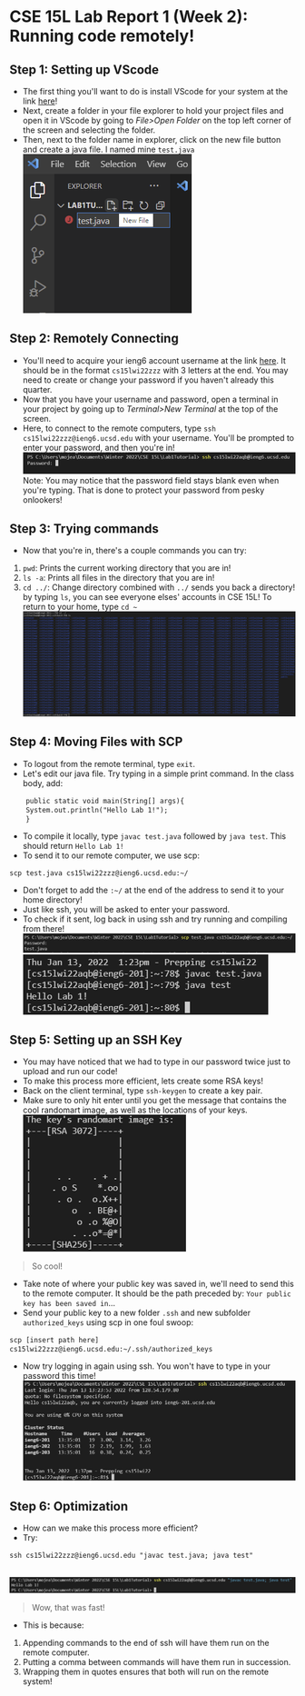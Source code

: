 # CSE 15L Lab Report 1 (Week 2): Running code remotely!
## Step 1: Setting up VScode
* The first thing you'll want to do is install VScode for your system at the link [here](https://code.visualstudio.com/download)!
* Next, create a folder in your file explorer to hold your project files and open it in VScode by going to *File>Open Folder* on the top left corner of the screen and selecting the folder.
* Then, next to the folder name in explorer, click on the new file button and create a java file. I named mine `test.java`
<br />![Image](test.png)
## Step 2: Remotely Connecting
* You'll need to acquire your ieng6 account username at the link [here](https://sdacs.ucsd.edu/~icc/index.php). It should be in the format `cs15lwi22zzz` with 3 letters at the end. You may need to create or change your password if you haven't already this quarter.
* Now that you have your username and password, open a terminal in your project by going up to *Terminal>New Terminal* at the top of the screen.
* Here, to connect to the remote computers, type `ssh cs15lwi22zzz@ieng6.ucsd.edu` with your username. You'll be prompted to enter your password, and then you're in!
<br />![Image](login.png)
 Note: You may notice that the password field stays blank even when you're typing. That is done to protect your password from pesky onlookers!
 
## Step 3: Trying commands
* Now that you're in, there's a couple commands you can try:
1. `pwd`: Prints the current working directory that you are in!
2. `ls -a`: Prints all files in the directory that you are in!
3. `cd ../`: Change directory combined with `../` sends you back a directory! by typing `ls`, you can see everyone elses' accounts in CSE 15L! To return to your home, type `cd ~`
<br />![Image](wow.png)
## Step 4: Moving Files with SCP
* To logout from the remote terminal, type `exit`.
* Let's edit our java file. Try typing in a simple print command. In the class body, add:
```
    public static void main(String[] args){
    System.out.println("Hello Lab 1!");
    }
```
* To compile it locally, type `javac test.java` followed by `java test`. This should return `Hello Lab 1!`
* To send it to our remote computer, we use scp:
```
scp test.java cs15lwi22zzz@ieng6.ucsd.edu:~/
```
* Don't forget to add the `:~/` at the end of the address to send it to your home directory!
* Just like ssh, you will be asked to enter your password.
* To check if it sent, log back in using ssh and try running and compiling from there!
<br />![Image](scp.png)
<br />![Image](hello.png)
## Step 5: Setting up an SSH Key
* You may have noticed that we had to type in our password twice just to upload and run our code!
* To make this process more efficient, lets create some RSA keys!
* Back on the client terminal, type `ssh-keygen` to create a key pair.
* Make sure to only hit enter until you get the message that contains the cool randomart image, as well as the locations of your keys.
<br />![Image](cool.png)
> So cool!
* Take note of where your public key was saved in, we'll need to send this to the remote computer. It should be the path preceded by: `Your public key has been saved in`...
* Send your public key to a new folder `.ssh` and new subfolder `authorized_keys` using scp in one foul swoop:
```
scp [insert path here] cs15lwi22zzz@ieng6.ucsd.edu:~/.ssh/authorized_keys
```
* Now try logging in again using ssh. You won't have to type in your password this time!
<br />![Image](nopass.png)
## Step 6: Optimization
* How can we make this process more efficient?
* Try:
```
ssh cs15lwi22zzz@ieng6.ucsd.edu "javac test.java; java test"
```
<br />![Image](fast.png)
> Wow, that was fast!
* This is because:
1. Appending commands to the end of ssh will have them run on the remote computer.
2. Putting a comma between commands will have them run in succession.
3. Wrapping them in quotes ensures that both will run on the remote system!